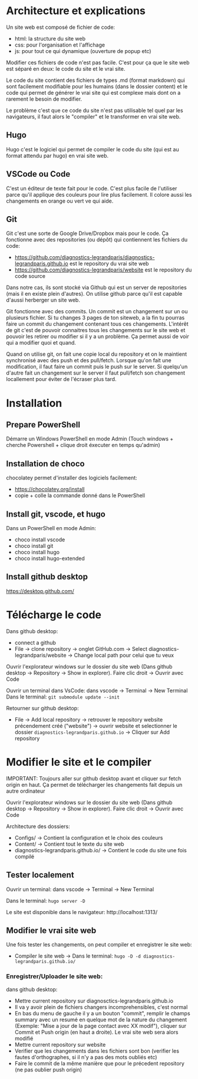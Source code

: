 # Architecture et explications

Un site web est composé de fichier de code:
- html: la structure du site web
- css: pour l'organisation et l'affichage 
- js: pour tout ce qui dynamique (ouverture de popup etc)

Modifier ces fichiers de code n'est pas facile. C'est pour ça que le site web est séparé en deux:
le code du site et le vrai site.

Le code du site contient des fichiers de types .md (format markdown) qui sont facilement modifiable
pour les humains (dans le dossier content) et le code qui permet de générer le vrai site qui est complexe mais dont on a rarement le besoin de modifier. 

Le problème c'est que ce code du site n'est pas utilisable tel quel par les navigateurs, il faut
alors le "compiler" et le transformer en vrai site web.

## Hugo

Hugo c'est le logiciel qui permet de compiler le code du site (qui est au format attendu par hugo) en vrai site web.

## VSCode ou Code

C'est un éditeur de texte fait pour le code. C'est plus facile de l'utiliser parce qu'il applique des couleurs pour lire plus facilement. Il colore aussi les changements en orange ou vert ve qui aide.

## Git

Git c'est une sorte de Google Drive/Dropbox mais pour le code. Ça fonctionne avec des repositories (ou dépôt) qui contiennent les fichiers du code:
- https://github.com/diagnostics-legrandparis/diagnostics-legrandparis.github.io est le repository du vrai site web
- https://github.com/diagnostics-legrandparis/website est le repository du code source

Dans notre cas, ils sont stocké via Github qui est un server de repositories (mais il en existe plein d'autres). On utilise github parce qu'il est capable d'aussi herberger un site web.

Git fonctionne avec des commits. Un commit est un changement sur un ou plusieurs fichier. Si tu changes 3 pages de ton siteweb, a la fin tu pourras faire un commit du changement contenant tous ces changements. L'intérêt de git c'est de pouvoir connaitres tous les changements sur le site web et pouvoir les retirer ou modifier si il y a un problème. Ça permet aussi de voir qui a modifier quoi et quand.

Quand on utilise git, on fait une copie local du repository et on le maintient synchronisé avec des push et des pull/fetch. Lorsque qu'on fait une modification, il faut faire un commit puis le push sur le server. Si quelqu'un d'autre fait un changement sur le server il faut pull/fetch son changement locallement pour éviter de l'écraser plus tard. 


# Installation

## Prepare PowerShell

Démarre un Windows PowerShell en mode Admin (Touch windows + cherche Powershell + clique droit éxecuter en temps qu'admin)

## Installation de choco

chocolatey permet d'installer des logiciels facilement:
- https://chocolatey.org/install
- copie + colle la commande donné dans le PowerShell

## Install git, vscode, et hugo

Dans un PowerShell en mode Admin:
- choco install vscode
- choco install git
- choco install hugo
- choco install hugo-extended

## Install github desktop

https://desktop.github.com/

# Télécharge le code

Dans github desktop:
- connect a github
- File -> clone repository -> onglet GitHub.com -> Select diagnostics-legrandparis/website -> Change local path pour celui que tu veux

Ouvrir l'explorateur windows sur le dossier du site web (Dans github desktop -> Repository -> Show in explorer).
Faire clic droit -> Ouvrir avec Code

Ouvrir un terminal dans VsCode: dans vscode -> Terminal -> New Terminal
Dans le terminal:
`git submodule update --init`

Retourner sur github desktop:
- File -> Add local repository -> retrouver le repository website précendement créé ("website") -> ouvrir website et selectionner le dossier `diagnostics-legrandparis.github.io` -> Cliquer sur Add repository


# Modifier le site et le compiler

IMPORTANT: Toujours aller sur github desktop avant et cliquer sur fetch origin en haut. Ça permet de télécharger les changements fait depuis un autre ordinateur

Ouvrir l'explorateur windows sur le dossier du site web (Dans github desktop -> Repository -> Show in explorer).
Faire clic droit -> Ouvrir avec Code

Architecture des dossiers:
- Configs/ -> Contient la configuration et le choix des couleurs
- Content/ -> Contient tout le texte du site web
- diagnostics-legrandparis.github.io/ -> Contient le code du site une fois compilé

## Tester localement

Ouvrir un terminal: dans vscode -> Terminal -> New Terminal

Dans le terminal:
`hugo server -D`

Le site est disponible dans le navigateur: http://localhost:1313/


## Modifier le vrai site web

Une fois tester les changements, on peut compiler et enregistrer le site web:

- Compiler le site web -> Dans le terminal: `hugo -D -d diagnostics-legrandparis.github.io/`

### Enregistrer/Uploader le site web:

dans github desktop:
- Mettre current repository sur diagnosctics-legrandparis.github.io
- Il va y avoir plein de fichiers changers incomprehensibles, c'est normal
- En bas du menu de gauche il y a un bouton "commit", remplir le champs summary
avec un resumé en quelque mot de la nature du changement (Exemple: "Mise a jour de la page contact avec XX modif"), cliquer sur Commit et Push origin (en haut a droite). Le vrai site web sera alors modifié
- Mettre current repository sur website
- Verifier que les changements dans les fichiers sont bon (verifier les fautes d'orthographes, si il n'y a pas des mots oubliés etc)
- Faire le commit de la même manière que pour le précedent repository (ne pas oublier push origin)
